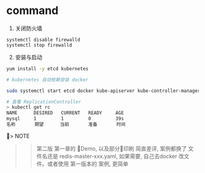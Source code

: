
# command

1. 关闭防火墙

```
systemctl disable firewalld 
systemctl stop firewalld 
```

2. 安装与启动
```bash
yum install -y etcd kubernetes

# kubernetes 自动依赖安装 docker

sudo systemctl start etcd docker kube-apiserver kube-controller-manager kube-scheduler kubelet kube-proxy
```

```bash
# 查看 ReplicationController
> kubectl get rc
NAME      DESIRED   CURRENT   READY     AGE
mysql     1         1         0         39s
名称       期望      当前       准备       时间
```

> NOTE
>> 第二版 第一章的 Demo, 以及部分印刷 简直差评, 案例都换了 文件名还是 redis-master-xxx.yaml, 如果需要, 自己去docker 改文件。或者使用 第一版本的 案例, 更简单